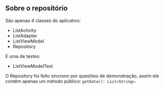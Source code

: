 ## Sobre o repositório

São apenas 4 classes do aplicativo:
- ListActivity
- ListAdapter
- ListViewModel
- Repository

E uma de testes:
- ListViewModelTest

O Repository foi feito síncrono por questões de demonstração, assim ele contém apenas um método público: `getData(): List<String>`.

